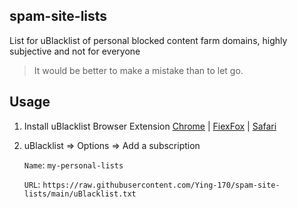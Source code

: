 ## spam-site-lists

List for uBlacklist of personal blocked content farm domains, highly subjective and not for everyone

>It would be better to make a mistake than to let go.

## Usage

1. Install uBlacklist Browser Extension [Chrome](https://chrome.google.com/webstore/detail/ublacklist/pncfbmialoiaghdehhbnbhkkgmjanfhe) | [FiexFox](https://addons.mozilla.org/en-US/firefox/addon/ublacklist/) | [Safari](https://apps.apple.com/us/app/ublacklist-for-safari/id1547912640)

2. uBlacklist ⇒ Options ⇒ Add a subscription

   `Name`: `my-personal-lists`

   `URL`: `https://raw.githubusercontent.com/Ying-170/spam-site-lists/main/uBlacklist.txt`
